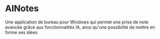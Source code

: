 # AINotes
Une application de bureau pour Windows qui permet une prise de note avancée grâce aux fonctionnalités IA, ainsi qu'une possibilité de mettre en forme ses idées
